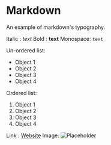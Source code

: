 # Markdown 
An example of markdown's typography.

Italic : *text*
Bold : **text**
Monospace: `text`

Un-ordered list:
* Object 1
* Object 2
* Object 3
* Object 4

Ordered list:
1. Object 1
2. Object 2
3. Object 3
4. Object 4

Link : [Website](http://christo.js.org)
Image:
![Placeholder](http://placehold.it/200x200?text=Image)
